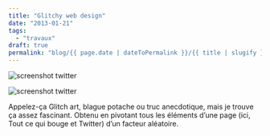 ```yaml
---
title: "Glitchy web design"
date: "2013-01-21"
tags:
  - "travaux"
draft: true
permalink: "blog/{{ page.date | dateToPermalink }}/{{ title | slugify }}/"
---
```


![screenshot twitter](/assets/images/tumblr_mgyniqmRhc1s2ha81o1_12801.png)

![screenshot twitter](/assets/images/tumblr_mgyniqmRhc1s2ha81o2_12801.png)

Appelez-ça Glitch art, blague potache ou truc anecdotique, mais je trouve ça assez fascinant. Obtenu en pivotant tous les éléments d’une page (ici, Tout ce qui bouge et Twitter) d’un facteur aléatoire.
